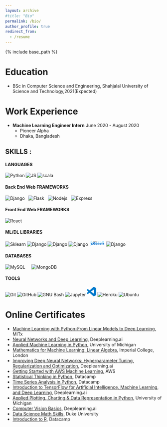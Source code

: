 ```yaml
---
layout: archive
#title: "Bio"
permalink: /bio/
author_profile: true
redirect_from:
  - /resume
---
```


{% include base_path %}

Education
======
* BSc in Computer Science and Engineering, Shahjalal University of Science and Technology,2021(Expected)


Work Experience
======
* <b>Machine Learning Engineer Intern</b> June 2020 - August 2020
  * Pioneer Alpha
  * Dhaka, Bangladesh


## SKILLS :

#### LANGUAGES
<img alt="Python" width="45px" src="https://upload.wikimedia.org/wikipedia/commons/c/c3/Python-logo-notext.svg"/> <img alt="JS" width="50px" src="https://upload.wikimedia.org/wikipedia/commons/9/99/Unofficial_JavaScript_logo_2.svg"/> <img alt="scala" width="50px" src="https://raw.githubusercontent.com/OlegIlyenko/scala-icon/master/scala-icon.png"/>

 
#### Back End Web FRAMEWORKS
<img alt="Django" width="55px" src="https://static.djangoproject.com/img/logos/django-logo-negative.svg"/> &nbsp; <img alt="Flask" width="55px" src="https://upload.wikimedia.org/wikipedia/commons/3/3c/Flask_logo.svg"/> &nbsp; <img alt="Nodejs" width="60px" src="https://raw.githubusercontent.com/bwks/vendor-icons-svg/master/node-js-logo.svg"/> &nbsp; <img alt="Express" width="60px" src="https://raw.githubusercontent.com/openjs-foundation/artwork/master/projects/express/express-logo-horizontal-black.svg"/>


#### Front End Web FRAMEWORKS
<img alt="React" width="40px" src="https://upload.wikimedia.org/wikipedia/commons/a/a7/React-icon.svg"/>


#### ML/DL LIBRARIES
<img alt="Sklearn" width="50px" src="https://upload.wikimedia.org/wikipedia/commons/0/05/Scikit_learn_logo_small.svg"/> <img alt="Django" width="40px" src="https://upload.wikimedia.org/wikipedia/commons/2/2d/Tensorflow_logo.svg"/> <img alt="Django" width="30px" src="https://upload.wikimedia.org/wikipedia/commons/a/ae/Keras_logo.svg"/> <img alt="Django" width="30px" src="https://upload.wikimedia.org/wikipedia/commons/c/cc/CatBoostLogo.png"/> <img alt="Django" width="50px" src="https://raw.githubusercontent.com/dmlc/dmlc.github.io/master/img/logo-m/xgboost.png"/> <img alt="Django" width="30px" src="https://upload.wikimedia.org/wikipedia/commons/1/10/PyTorch_logo_icon.svg"/>



#### DATABASES
<img alt="MySQL" width="50px" src="https://upload.wikimedia.org/wikipedia/de/d/dd/MySQL_logo.svg"/>    &nbsp;&nbsp;&nbsp;  <img alt="MongoDB" width="80px" src="https://upload.wikimedia.org/wikipedia/commons/9/93/MongoDB_Logo.svg"/>


#### TOOLS
<img alt="Git" width="30px" src="https://raw.githubusercontent.com/simple-icons/simple-icons/develop/icons/git.svg"/> <img alt="GitHub" width="30px" src="https://raw.githubusercontent.com/simple-icons/simple-icons/develop/icons/github.svg"/> <img alt="GNU Bash" width="30px" src="https://raw.githubusercontent.com/simple-icons/simple-icons/develop/icons/gnubash.svg"/> <img alt="Jupyter" width="30px" src="https://raw.githubusercontent.com/simple-icons/simple-icons/develop/icons/jupyter.svg"/> <img alt="VSCode" width="30px" src="https://raw.githubusercontent.com/simple-icons/simple-icons/develop/icons/visualstudiocode.svg"/> <img alt="Heroku" width="30px" src="https://raw.githubusercontent.com/simple-icons/simple-icons/develop/icons/heroku.svg"/> <img alt="Ubuntu" width="30px" src="https://raw.githubusercontent.com/simple-icons/simple-icons/develop/icons/ubuntu.svg"/>












Online Certificates
=====
  * [Machine Learning with Python-From Linear Models to Deep Learning,](https://courses.edx.org/certificates/a0aaaeecae9a4ec4876d4d32af1b714a) MITx
  * [Neural Networks and Deep Learning,](https://www.coursera.org/account/accomplishments/verify/9BAFSYQ8BKR6) Deeplearning.ai
  * [Applied Machine Learning in Python,](https://www.coursera.org/account/accomplishments/verify/NEJMBHWQLXHK?utm_source=link&utm_medium=certificate&utm_content=cert_image&utm_campaign=sharing_cta&utm_product=course) University of Michigan
  * [Mathematics for Machine Learning: Linear Algebra,](https://www.coursera.org/account/accomplishments/verify/W9BN8RD2LYDZ) Imperial College, London
  * [Improving Deep Neural Networks: Hyperparameter Tuning, Regularization and Optimization,](https://www.coursera.org/account/accomplishments/verify/QXG2NSWRZS4U) Deeplearning.ai
  * [Getting Started with AWS Machine Learning,](https://www.coursera.org/account/accomplishments/certificate/UQYD7UE8PK23) AWS
  * [Statistical Thinking in Python,](https://www.datacamp.com/statement-of-accomplishment/course/f76d94a2c99d88606cb4ac9fbd89143069fe6c45) Datacamp
  * [Time Series Analysis in Python,](https://www.datacamp.com/statement-of-accomplishment/course/ff1d2668aa6044a68cde108e75cacc694b19b994) Datacamp
  * [Introduction to TensorFlow for Artificial Intelligence, Machine Learning, and Deep Learning,](https://www.coursera.org/account/accomplishments/verify/635XLEBFURFY) Deeplearning.ai
  * [Applied Plotting, Charting & Data Representation in Python,](https://www.coursera.org/account/accomplishments/verify/N69XX9L5JGKK) University of Michigan
  * [Computer Vision Basics,](https://www.coursera.org/account/accomplishments/verify/9BAFSYQ8BKR6) Deeplearning.ai
  * [Data Science Math Skills,](https://www.coursera.org/account/accomplishments/certificate/HDQK3MF7TS6D) Duke University
  * [Introduction to R,](https://www.datacamp.com/statement-of-accomplishment/course/f433ea895916aafee4ab51ef601cdbc419f57498) Datacamp
  
